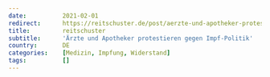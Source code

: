 ```yaml
---
date:          2021-02-01
redirect:      https://reitschuster.de/post/aerzte-und-apotheker-protestieren-gegen-impf-politik/
title:         reitschuster
subtitle:      'Ärzte und Apotheker protestieren gegen Impf-Politik'
country:       DE
categories:    [Medizin, Impfung, Widerstand]
tags:          []
---
```

